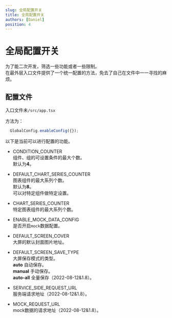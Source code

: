 ```yaml
---
slug: 全局配置开关
title: 全局配置开关
authors: [Daniel]
position: 4
---  
```


# 全局配置开关  

为了能二次开发，筛选一些功能或者一些限制。  
在最外层入口文件提供了一个统一配置的方法，免去了自己在文件中一一寻找的麻烦。  

## 配置文件  
入口文件未`/src/app.tsx`  

方法为：
```ts
  GlobalConfig.enableConfig({});
```

以下是当前可以进行配置的功能。  

- CONDITION_COUNTER  
组件、组的可设置条件的最大个数。  
默认为**4**。  

- DEFAULT_CHART_SERIES_COUNTER  
图表组件的最大系列个数。  
默认为**8**。  
可以对特定组件做特定设置。  

- CHART_SERIES_COUNTER  
特定图表组件的最大系列个数。  

- ENABLE_MOCK_DATA_CONFIG  
是否开启`mock`数据配置。  

- DEFAULT_SCREEN_COVER  
大屏的默认封面图片地址。  

- DEFAULT_SCREEN_SAVE_TYPE  
大屏保存模式的类型。  
**auto** 自动保存。  
**manual** 手动保存。  
**auto-all** 全量保存（2022-08-12&1.8）。  

- SERVICE_SIDE_REQUEST_URL  
服务端请求地址（2022-08-12&1.8）。  

- MOCK_REQUEST_URL  
mock数据的请求地址（2022-08-12&1.8）。  


